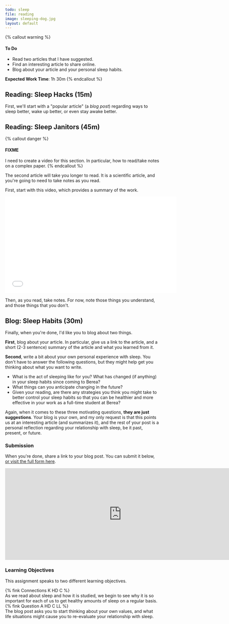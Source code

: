 ```yaml
---
todo: sleep
file: reading
image: sleeping-dog.jpg
layout: default
---
```


{% callout warning %}
<h4>To Do</h4>
<ul>
  <li>Read two articles that I have suggested.</li>
  <li>Find an interesting article to share online.</li>
  <li>Blog about your article and your personal sleep habits.</li>
</ul>

<b>Expected Work Time</b>: 1h 30m
{% endcallout %}

## Reading: Sleep Hacks (15m)

First, we'll start with a "popular article" (a *blog post*) regarding ways to sleep better, wake up better, or even stay awake better.
 
## Reading: Sleep Janitors (45m)

{% callout danger %}
<h4>FIXME</h4>
I need to create a video for this section. In particular, how to read/take notes on a complex paper.
{% endcallout %}


The second article will take you longer to read. It is a scientific article, and you're going to need to take notes as you read.

First, start with this video, which provides a summary of the work.

<div class="text-center">
  <iframe width="560" height="315" src="//www.youtube.com/embed/96aZtk4hVJM" frameborder="0" allowfullscreen></iframe>
</div>

Then, as you read, take notes. For now, note those things you understand, and those things that you don't.

## Blog: Sleep Habits (30m)

Finally, when you're done, I'd like you to blog about two things.

**First**, blog about your article. In particular, give us a link to the article, and a short (2-3 sentence) summary of the article and what you learned from it.

**Second**, write a bit about your own personal experience with sleep. You don't have to answer the following questions, but they might help get you thinking about what you want to write.

* What is the act of sleeping like for you? What has changed (if anything) in your sleep habits since coming to Berea? 
* What things can you anticipate changing in the future? 
* Given your reading, are there any strategies you think you might take to better control your sleep habits so that you can be healthier and more effective in your work as a full-time student at Berea?

Again, when it comes to these three motivating questions, **they are just suggestions**. Your blog is your own, and my only request is that this points us at an interesting article (and summarizes it), and the rest of your post is a personal reflection regarding your relationship with sleep, be it past, present, or future.

### Submission

When you're done, share a link to your blog post. You can submit it below, [or visit the full form here][form]. 

<div class="text-center">
  <iframe src="https://docs.google.com/forms/d/1NBHcyCFyZshStIxxaquBpthXZGipZ84-i5c1yYw6XEs/viewform?embedded=true" width="760" height="300" frameborder="0" marginheight="0" marginwidth="0">Loading...</iframe>
</div>

### Learning Objectives

This assignment speaks to two different learning objectives.

<div class="row">
  <div class="col-md-2">
    {% fink Connections K HD C %}
  </div>
  <div class="col-md-8">
    As we read about sleep and how it is studied, we begin to see why it is so important for each of us to get healthy amounts of sleep on a regular basis.
  </div>
</div>
<div class="row">
  <div class="col-md-2">
    {% fink Question A HD C LL %}
  </div>
  <div class="col-md-8">
    The blog post asks you to start thinking about your own values, and what life situations might cause you to re-evaluate your relationship with sleep.
  </div>
</div>



[form]: https://docs.google.com/forms/d/1NBHcyCFyZshStIxxaquBpthXZGipZ84-i5c1yYw6XEs/viewform